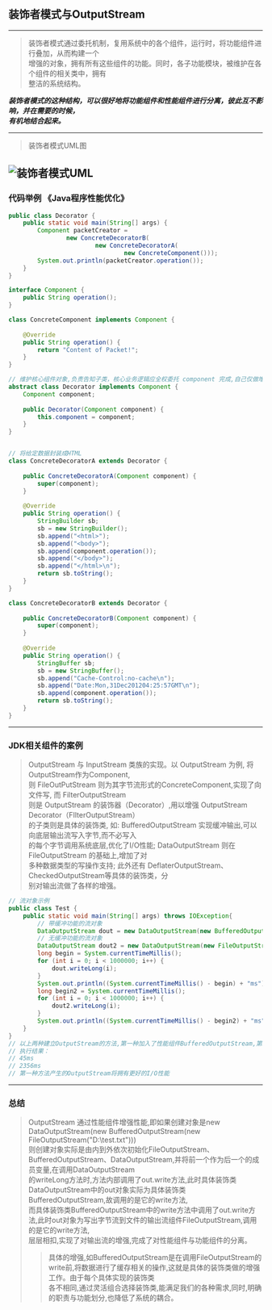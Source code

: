 ## 装饰者模式与OutputStream

---

> 装饰者模式通过委托机制，复用系统中的各个组件，运行时，将功能组件进行叠加，从而构建一个    
> 增强的对象，拥有所有这些组件的功能。同时，各子功能模块，被维护在各个组件的相关类中，拥有    
> 整洁的系统结构。




**_装饰者模式的这种结构，可以很好地将功能组件和性能组件进行分离，彼此互不影响，并在需要的时候，   
有机地结合起来。_**

---
> 装饰者模式UML图

![装饰者模式UML](http://assets.processon.com/chart_image/5e017b8fe4b0aef94ca81384.png)
---

### 代码举例 《Java程序性能优化》
```java
public class Decorator {
	public static void main(String[] args) {
		Component packetCreator =
				new ConcreteDecoratorB(
						new ConcreteDecoratorA(
								new ConcreteComponent()));
		System.out.println(packetCreator.operation());
	}
}

interface Component {
	public String operation();
}

class ConcreteComponent implements Component {
	
	@Override
	public String operation() {
		return "Content of Packet!";
	}
}

// 维护核心组件对象,负责告知子类，核心业务逻辑应全权委托 component 完成,自己仅做增强处理
abstract class Decorator implements Component {
	Component component;
	
	public Decorator(Component component) {
		this.component = component;
	}
}


// 将给定数据封装成HTML
class ConcreteDecoratorA extends Decorator {
	
	public ConcreteDecoratorA(Component component) {
		super(component);
	}
	
	@Override
	public String operation() {
		StringBuilder sb;
		sb = new StringBuilder();
		sb.append("<html>");
		sb.append("<body>");
		sb.append(component.operation());
		sb.append("</body>");
		sb.append("</html>\n");
		return sb.toString();
	}
}

class ConcreteDecoratorB extends Decorator {
	
	public ConcreteDecoratorB(Component component) {
		super(component);
	}
	
	@Override
	public String operation() {
		StringBuffer sb;
		sb = new StringBuffer();
		sb.append("Cache-Control:no-cache\n");
		sb.append("Date:Mon,31Dec201204:25:57GMT\n");
		sb.append(component.operation());
		return sb.toString();
	}
}
```
---

### JDK相关组件的案例
> OutputStream 与 InputStream 类族的实现。以 OutputStream 为例, 将OutputStream作为Component,  
> 则 FileOutPutStream 则为其字节流形式的ConcreteComponent,实现了向文件写, 而 FilterOutputStream  
> 则是 OutputStream 的装饰器（Decorator）,用以增强 OutputStream Decorator（FIlterOutputStream）  
> 的子类则是具体的装饰类, 如: BufferedOutputStream 实现缓冲输出,可以向底层输出流写入字节,而不必写入  
> 的每个字节调用系统底层,优化了I/O性能; DataOutputStream 则在 FileOutputStream 的基础上,增加了对  
> 多种数据类型的写操作支持; 此外还有 DeflaterOutputStream、CheckedOutputStream等具体的装饰类，分  
> 别对输出流做了各样的增强。

```java
// 流对象示例
public class Test {
	public static void main(String[] args) throws IOException{
		// 带缓冲功能的流对象 	
		DataOutputStream dout = new DataOutputStream(new BufferedOutputStream(new FileOutputStream("D:\\test.txt")));
		// 无缓冲功能的流对象
		DataOutputStream dout2 = new DataOutputStream(new FileOutputStream("D:\\test.txt"));
		long begin = System.currentTimeMillis();
		for (int i = 0; i < 1000000; i++) {
			dout.writeLong(i);
		}
		System.out.println((System.currentTimeMillis() - begin) + "ms");
		long begin2 = System.currentTimeMillis();
		for (int i = 0; i < 1000000; i++) {
			dout2.writeLong(i);
		}
		System.out.println((System.currentTimeMillis() - begin2) + "ms");
	}
}
// 以上两种建立OutputStream的方法,第一种加入了性能组件BufferedOutputStream,第二种没有。
// 执行结果：
// 45ms
// 2356ms
// 第一种方法产生的OutputStream将拥有更好的I/O性能

```

---

### 总结
> OutputStream 通过性能组件增强性能,即如果创建对象是new DataOutputStream(new BufferedOutputStream(new FileOutputStream("D:\\test.txt")))  
> 则创建对象实际是由内到外依次初始化FileOutputStream、BufferedOutputStream、DataOutputStream,并将前一个作为后一个的成员变量,在调用DataOutputStream  
> 的writeLong方法时,方法内部调用了out.write方法,此时具体装饰类DataOutputStream中的out对象实际为具体装饰类BufferedOutputStream,故调用的是它的write方法,  
> 而具体装饰类BufferedOutputStream中的write方法中调用了out.write方法,此时out对象为写出字节流到文件的输出流组件FileOutputStream,调用的是它的write方法,  
> 层层相扣,实现了对输出流的增强,完成了对性能组件与功能组件的分离。
>> 具体的增强,如BufferedOutputStream是在调用FileOutputStream的write前,将数据进行了缓存相关的操作,这就是具体的装饰类做的增强工作。由于每个具体实现的装饰类  
>> 各不相同,通过灵活组合选择装饰类,能满足我们的各种需求,同时,明确的职责与功能划分,也降低了系统的耦合。